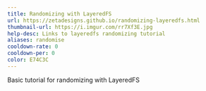 ```yaml
---
title: Randomizing with LayeredFS
url: https://zetadesigns.github.io/randomizing-layeredfs.html
thumbnail-url: https://i.imgur.com/rr7Xf3E.jpg
help-desc: Links to layeredfs randomizing tutorial
aliases: randomise
cooldown-rate: 0
cooldown-per: 0
color: E74C3C
---
```


Basic tutorial for randomizing with LayeredFS
